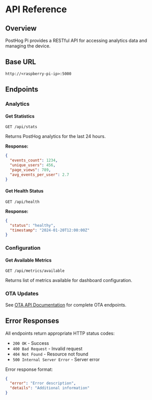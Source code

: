 # API Reference

## Overview

PostHog Pi provides a RESTful API for accessing analytics data and managing the device.

## Base URL

```
http://<raspberry-pi-ip>:5000
```

## Endpoints

### Analytics

#### Get Statistics
```http
GET /api/stats
```

Returns PostHog analytics for the last 24 hours.

**Response:**
```json
{
  "events_count": 1234,
  "unique_users": 456,
  "page_views": 789,
  "avg_events_per_user": 2.7
}
```

#### Get Health Status
```http
GET /api/health
```

**Response:**
```json
{
  "status": "healthy",
  "timestamp": "2024-01-20T12:00:00Z"
}
```

### Configuration

#### Get Available Metrics
```http
GET /api/metrics/available
```

Returns list of metrics available for dashboard configuration.

### OTA Updates

See [OTA API Documentation](OTA_README.md#api-endpoints) for complete OTA endpoints.

## Error Responses

All endpoints return appropriate HTTP status codes:

- `200 OK` - Success
- `400 Bad Request` - Invalid request
- `404 Not Found` - Resource not found
- `500 Internal Server Error` - Server error

Error response format:
```json
{
  "error": "Error description",
  "details": "Additional information"
}
```
